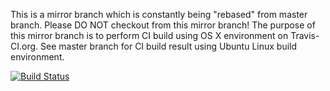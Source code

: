 This is a mirror branch which is constantly being "rebased" from master branch. Please DO NOT checkout from this mirror branch!
The purpose of this mirror branch is to perform CI build using OS X environment on Travis-CI.org. See master branch for CI build result using Ubuntu Linux build environment.

[![Build Status](https://travis-ci.org/urho3d/Urho3D.png?branch=OSX-CI)](https://travis-ci.org/urho3d/Urho3D?branch=OSX-CI)

